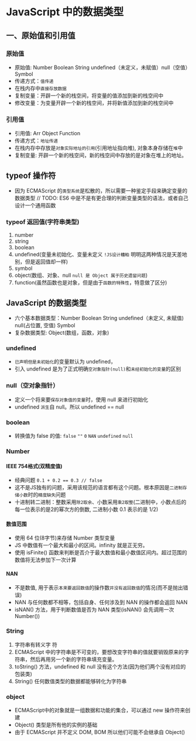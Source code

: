 # JavaScript 中的数据类型

## 一、原始值和引用值

### 原始值

* 原始值: Number Boolean String undefined（未定义，未赋值）null（空值）Symbol
* 传递方式：`值传递`
* 在栈内存中`直接存放数据`
* 复制变量：开辟一个新的栈空间，将变量的值添加到新的栈空间中
* 修改变量：为变量开辟一个新的栈空间，并将新值添加到新的栈空间中

### 引用值

* 引用值: Arr Object Function
* 传递方式：`地址传递`
* 在栈内存中存放是`对象实际地址的引用`(引用地址指向堆), 对象本身存储在`堆`中
* 复制变量: 开辟一个新的栈空间，新的栈空间中存放的是对象在堆上的地址。

## typeof 操作符

* 因为 ECMAScript 的`类型系统`是松散的，所以需要一种鉴定手段来确定变量的数据类型
// TODO: ES6 中是不是有更合理的判断变量类型的语法，或者自己设计一个通用函数

### typeof 返回值(字符串类型)

1. number
2. string
3. boolean
4. undefined(变量未初始化、变量未定义 `!JS设计糟粕` 明明这两种情况是天差地别，但是返回值却一样)
5. symbol
6. object(数组、对象、null `null 是 Object 属于历史遗留问题`)
7. function(虽然函数也是对象，但是由于`函数的特殊性`，特意做了区分)

## JavaScript 的数据类型

* 六个基本数据类型：Number Boolean String undefined（未定义, 未赋值) null(占位置, 空值) Symbol
* 复杂数据类型: Object(数组，函数，对象)

### undefined

* `已声明但是未初始化`的变量默认为 undefined，
* 引入 undefined 是为了正式明确`空对象指针(null)`和`未经初始化的变量`的区别

### null（空对象指针）

* 定义一个将来要`保存对象值的变量`时，使用 null 来进行初始化
* undefined `派生`自 null。所以 undefined == null

### boolean

* 转换值为 false 的值: `false` `""` `0` `NAN` `undefined` `null`

### Number

#### IEEE 754格式(双精度值)

* 经典问题 `0.1 + 0.2 == 0.3 // false`
* 这不是JS独有的问题，采用该规范的语言都有这个问题。根本原因是`二进制存储小数`时的`精度缺失`问题
* 十进制转二进制：整数采用`除2取余`、小数采用`乘2取整`(二进制中，小数点后的每一位表示的是2的幂次方的倒数, 二进制小数 0.1 表示的是 1/2)

#### 数值范围

* 使用 64 位(8字节)来存储 Number 类型变量
* JS 中数值有一个最大和最小的区间。infinity 就是正无穷。
* 使用 isFinite() 函数来判断是否介于最大数值和最小数值区间内。超过范围的数值将无法参加下一次计算

#### NAN

* 不是数值, 用于表示`本来要返回数值`的操作数`并没有返回数值`的情况(而不是抛出错误)
* NAN 与任何数都不相等，包括自身、任何涉及到 NAN 的操作都会返回 NAN
* isNAN() 方法，用于判断数值是否为 NAN 类型(isNAN() 会先调用一次 Number())

### String

1. 字符串有转义字  符
2. ECMAScript 中的字符串是不可变的，要想改变字符串的值就要销毁原来的字符串，然后再用另一个新的字符串填充变量。
3. toString() 方法，undefined 和 null 没有这个方法(因为他们两个没有对应的包装类)
4. String() 任何数值类型的数据都能够转化为字符串

### object

* ECMAScript中的对象就是一组数据和功能的集合，可以通过 new 操作符来创建
* Object() 类型是所有他的实例的基础
* 由于 ECMAScript 并不定义 DOM, BOM 所以他们可能不会继承自 Object()